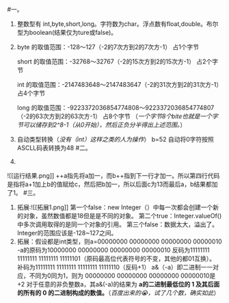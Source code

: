 #一。
1. 整数型有 int,byte,short,long。字符数为char。浮点数有float,double。布尔型为boolean(结果仅为ture或false)。
2. byte 的取值范围：-128～127（-2的7次方到2的7次方-1）  占1个字节

   short 的取值范围：-32768～32767（-2的15次方到2的15次方-1） 占2个字节

   int 的取值范围：-2147483648～2147483647（-2的31次方到2的31次方-1） 占4个字节

   long 的取值范围：-9223372036854774808～9223372036854774807（-2的63次方到2的63次方-1）    占8个字节
   （*一个字节8个bite也就是一个字节可以储存到2^8-1（从0开始），然后正负分半得出上述范围。*）
3. 自动类型转换（*没有（int）这样之类的人为操作*）
   b=52 
   自动将0字符按照ASCLL码表转换为48
#二。
1. 

![[运行结果.png]]
++a指先将a加一，而b++指到下一行才加一。所以第四行代码是指将a+1加上b的值赋给c，然后把b加一，所以后面c为13而最后a，b结果都加了1。
#三。
1. 拓展:![[拓展1.png]]
   第一个false：new Integer（）中每一次都会创建一个新的对象，虽然数值都是18但是是不同的对象。
   第二个true：Integer.valueOf()中多次调用取得的是同一个对象的引用。
   第三个false：数据太大，溢出了。Integer的范围应该是-128~127之间。
2. 拓展：假设都是int类型，则a=00000000 00000000 00000000 00000010
                        -a的原码为10000000 00000000 00000000 00000010
                         反码为11111111 11111111 11111111 11111101（原码最高位代表符号的不变，其他的都01互换）。
                         补码为11111111 11111111 11111111 11111110（反码+1）
        a&（-a）即二进制一一对应，不同为0同为1，则为
        00000000 00000000 00000000 00000010是+2
    对于任意的非负整数a，其a&(-a)的结果为 **a的二进制最低位的 1 及其后面的所有的 0 的二进制构成的数值。**（*百度出来的😭，试了几个数，确实如此*）
